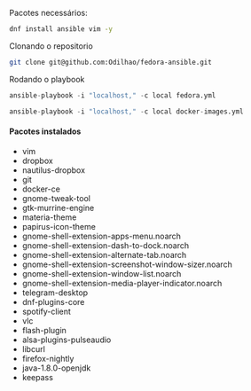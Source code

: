 Pacotes necessários:

```bash 
dnf install ansible vim -y
```

Clonando o repositorio

```bash
git clone git@github.com:Odilhao/fedora-ansible.git
```

Rodando o playbook

```python
ansible-playbook -i "localhost," -c local fedora.yml
``` 

```python
ansible-playbook -i "localhost," -c local docker-images.yml
```


#### Pacotes instalados

* vim
* dropbox
* nautilus-dropbox
* git
* docker-ce
* gnome-tweak-tool
* gtk-murrine-engine
* materia-theme
* papirus-icon-theme
* gnome-shell-extension-apps-menu.noarch
* gnome-shell-extension-dash-to-dock.noarch
* gnome-shell-extension-alternate-tab.noarch
* gnome-shell-extension-screenshot-window-sizer.noarch 
* gnome-shell-extension-window-list.noarch
* gnome-shell-extension-media-player-indicator.noarch
* telegram-desktop
* dnf-plugins-core
* spotify-client
* vlc
* flash-plugin 
* alsa-plugins-pulseaudio 
* libcurl
* firefox-nightly
* java-1.8.0-openjdk
* keepass
      